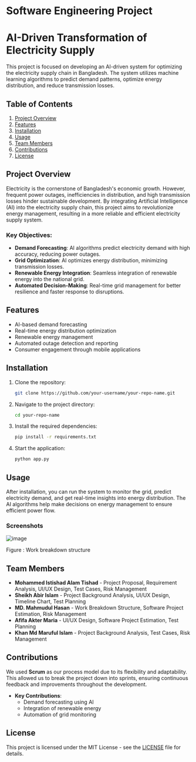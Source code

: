 # Software Engineering Project

# AI-Driven Transformation of Electricity Supply

This project is focused on developing an AI-driven system for optimizing the electricity supply chain in Bangladesh. The system utilizes machine learning algorithms to predict demand patterns, optimize energy distribution, and reduce transmission losses.

## Table of Contents
1. [Project Overview](#project-overview)
2. [Features](#features)
3. [Installation](#installation)
4. [Usage](#usage)
5. [Team Members](#team-members)
6. [Contributions](#contributions)
7. [License](#license)

## Project Overview

Electricity is the cornerstone of Bangladesh's economic growth. However, frequent power outages, inefficiencies in distribution, and high transmission losses hinder sustainable development. By integrating Artificial Intelligence (AI) into the electricity supply chain, this project aims to revolutionize energy management, resulting in a more reliable and efficient electricity supply system.

### Key Objectives:
- **Demand Forecasting**: AI algorithms predict electricity demand with high accuracy, reducing power outages.
- **Grid Optimization**: AI optimizes energy distribution, minimizing transmission losses.
- **Renewable Energy Integration**: Seamless integration of renewable energy into the national grid.
- **Automated Decision-Making**: Real-time grid management for better resilience and faster response to disruptions.

## Features
- AI-based demand forecasting
- Real-time energy distribution optimization
- Renewable energy management
- Automated outage detection and reporting
- Consumer engagement through mobile applications

## Installation

1. Clone the repository:
    ```bash
    git clone https://github.com/your-username/your-repo-name.git
    ```
2. Navigate to the project directory:
    ```bash
    cd your-repo-name
    ```
3. Install the required dependencies:
    ```bash
    pip install -r requirements.txt
    ```
4. Start the application:
    ```bash
    python app.py
    ```

## Usage

After installation, you can run the system to monitor the grid, predict electricity demand, and get real-time insights into energy distribution. The AI algorithms help make decisions on energy management to ensure efficient power flow.

### Screenshots
![image](https://github.com/user-attachments/assets/45bf4dd0-c285-43a7-9f74-4cbaad763a58)

Figure : Work breakdown structure


## Team Members

- **Mohammed Istishad Alam Tishad** - Project Proposal, Requirement Analysis, UI/UX Design, Test Cases, Risk Management
- **Sheikh Abir Islam** - Project Background Analysis, UI/UX Design, Timeline Chart, Test Planning
- **MD. Mahmudul Hasan** - Work Breakdown Structure, Software Project Estimation, Risk Management
- **Afifa Akter Maria** - UI/UX Design, Software Project Estimation, Test Planning
- **Khan Md Maruful Islam** - Project Background Analysis, Test Cases, Risk Management

## Contributions

We used **Scrum** as our process model due to its flexibility and adaptability. This allowed us to break the project down into sprints, ensuring continuous feedback and improvements throughout the development.

- **Key Contributions**:
  - Demand forecasting using AI
  - Integration of renewable energy
  - Automation of grid monitoring

## License
This project is licensed under the MIT License - see the [LICENSE](LICENSE) file for details.
